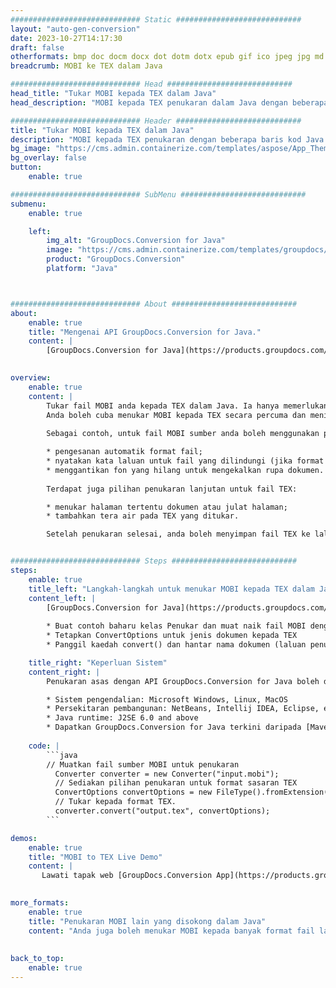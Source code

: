 ```yaml
---
############################# Static ############################
layout: "auto-gen-conversion"
date: 2023-10-27T14:17:30
draft: false
otherformats: bmp doc docm docx dot dotm dotx epub gif ico jpeg jpg md odt ott pdf png psd rtf tex tif tiff txt xps
breadcrumb: MOBI ke TEX dalam Java

############################# Head ############################
head_title: "Tukar MOBI kepada TEX dalam Java"
head_description: "MOBI kepada TEX penukaran dalam Java dengan beberapa baris kod. Tukar lebih 160 format fail menggunakan API penukaran dokumen GroupDocs untuk Java"

############################# Header ############################
title: "Tukar MOBI kepada TEX dalam Java"
description: "MOBI kepada TEX penukaran dengan beberapa baris kod Java."
bg_image: "https://cms.admin.containerize.com/templates/aspose/App_Themes/V3/images/bg/header1.png"
bg_overlay: false
button:
    enable: true

############################# SubMenu ############################
submenu:
    enable: true

    left:
        img_alt: "GroupDocs.Conversion for Java"
        image: "https://cms.admin.containerize.com/templates/groupdocs/images/product-logos/90x90-noborder/groupdocs-conversion-java.png"
        product: "GroupDocs.Conversion"
        platform: "Java"



############################# About ############################
about:
    enable: true
    title: "Mengenai API GroupDocs.Conversion for Java."
    content: |
        [GroupDocs.Conversion for Java](https://products.groupdocs.com/conversion/java/) ialah API penukaran format fail lanjutan untuk menukar antara imej popular dan format dokumen seperti Microsoft Office, OpenDocument, PDF, HTML, e-mel, CAD. dan banyak lagi dengan hanya beberapa baris kod. API asli secara automatik mengesan format dokumen asal dan menawarkan banyak pilihan untuk menyesuaikan dokumen yang ditukar. Bersama-sama dengan fungsi mengekstrak maklumat daripada dokumen, ia juga menyokong caching hasil penukaran ke cakera tempatan secara lalai. Walau bagaimanapun, sebarang jenis storan cache boleh disokong dengan melaksanakan antara muka yang sesuai - Amazon S3, Dropbox, Google Drive, Windows Azure, Reddis atau mana-mana yang lain.
    

overview:
    enable: true
    content: |
        Tukar fail MOBI anda kepada TEX dalam Java. Ia hanya memerlukan beberapa baris kod Java pada mana-mana platform pilihan anda, seperti Windows, Linux, macOS.
        Anda boleh cuba menukar MOBI kepada TEX secara percuma dan menilai kualiti hasil penukaran. Bersama-sama dengan skrip penukaran fail mudah, anda boleh mencuba pilihan yang lebih canggih untuk memuatkan fail sumber MOBI dan menyimpan output TEX. 
        
        Sebagai contoh, untuk fail MOBI sumber anda boleh menggunakan pilihan pemuatan berikut:

        * pengesanan automatik format fail;
        * nyatakan kata laluan untuk fail yang dilindungi (jika format fail menyokongnya);
        * menggantikan fon yang hilang untuk mengekalkan rupa dokumen.
        
        Terdapat juga pilihan penukaran lanjutan untuk fail TEX:

        * menukar halaman tertentu dokumen atau julat halaman;
        * tambahkan tera air pada TEX yang ditukar.

        Setelah penukaran selesai, anda boleh menyimpan fail TEX ke laluan fail setempat anda atau ke mana-mana storan pihak ketiga seperti FTP, Amazon S3, Google Drive, Dropbox dll. Sila ambil perhatian - untuk menukar MOBI kepada TEX, anda tidak perlu memasang sebarang perisian tambahan, seperti MS Office, Open Office, Adobe Acrobat Reader dsb.


############################# Steps ############################
steps:
    enable: true
    title_left: "Langkah-langkah untuk menukar MOBI kepada TEX dalam Java"
    content_left: |
        [GroupDocs.Conversion for Java](https://products.groupdocs.com/conversion/java/) membenarkan pembangun menukar fail MOBI kepada TEX dengan mudah dengan beberapa baris kod.
        
        * Buat contoh baharu kelas Penukar dan muat naik fail MOBI dengan laluan penuh
        * Tetapkan ConvertOptions untuk jenis dokumen kepada TEX
        * Panggil kaedah convert() dan hantar nama dokumen (laluan penuh) dan format (TEX) sebagai parameter

    title_right: "Keperluan Sistem"
    content_right: |
        Penukaran asas dengan API GroupDocs.Conversion for Java boleh dilakukan dengan hanya beberapa baris kod. API kami disokong pada semua platform dan sistem pengendalian utama. Sebelum melaksanakan kod di bawah, pastikan anda mempunyai prasyarat berikut dipasang pada sistem anda.

        * Sistem pengendalian: Microsoft Windows, Linux, MacOS
        * Persekitaran pembangunan: NetBeans, Intellij IDEA, Eclipse, etc.
        * Java runtime: J2SE 6.0 and above
        * Dapatkan GroupDocs.Conversion for Java terkini daripada [Maven](https://repository.groupdocs.com/webapp/#/artifacts/browse/tree/General/repo/com/groupdocs/groupdocs-conversion)
         
    code: |
        ```java    
        // Muatkan fail sumber MOBI untuk penukaran
          Converter converter = new Converter("input.mobi");
          // Sediakan pilihan penukaran untuk format sasaran TEX
          ConvertOptions convertOptions = new FileType().fromExtension("tex").getConvertOptions();
          // Tukar kepada format TEX.
          converter.convert("output.tex", convertOptions);
        ```

demos:
    enable: true
    title: "MOBI to TEX Live Demo"
    content: |
       Lawati tapak web [GroupDocs.Conversion App](https://products.groupdocs.app/conversion/family) kami dan cuba MOBI kepada TEX penukaran sekarang. Demo percuma mempunyai faedah berikut
          

more_formats:
    enable: true
    title: "Penukaran MOBI lain yang disokong dalam Java"
    content: "Anda juga boleh menukar MOBI kepada banyak format fail lain. Sila lihat senarai di bawah."
       
       
back_to_top:
    enable: true
---
```

